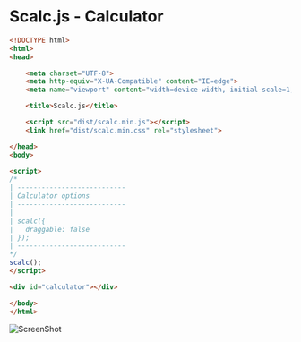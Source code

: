 # Scalc.js - Calculator

```html
<!DOCTYPE html>
<html>
<head>

    <meta charset="UTF-8">
    <meta http-equiv="X-UA-Compatible" content="IE=edge">
    <meta name="viewport" content="width=device-width, initial-scale=1, maximum-scale=1, user-scalable=no">

    <title>Scalc.js</title>

    <script src="dist/scalc.min.js"></script>
    <link href="dist/scalc.min.css" rel="stylesheet">

</head>
<body>

<script>
/*
| ---------------------------
| Calculator options
| ---------------------------
|
| scalc({
|   draggable: false
| });
| ---------------------------
*/
scalc();
</script>

<div id="calculator"></div>

</body>
</html>
```

![ScreenShot](https://raw.githubusercontent.com/Sambrax/Calculator/main/screenshot.png)
